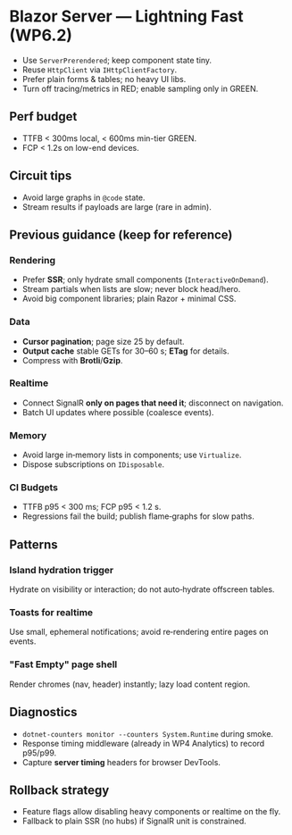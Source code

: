 # Blazor Server — Lightning Fast (WP6.2)

- Use `ServerPrerendered`; keep component state tiny.
- Reuse `HttpClient` via `IHttpClientFactory`.
- Prefer plain forms & tables; no heavy UI libs.
- Turn off tracing/metrics in RED; enable sampling only in GREEN.

## Perf budget
- TTFB < 300ms local, < 600ms min-tier GREEN.
- FCP < 1.2s on low-end devices.

## Circuit tips
- Avoid large graphs in `@code` state.
- Stream results if payloads are large (rare in admin).

## Previous guidance (keep for reference)

### Rendering
- Prefer **SSR**; only hydrate small components (`InteractiveOnDemand`).
- Stream partials when lists are slow; never block head/hero.
- Avoid big component libraries; plain Razor + minimal CSS.

### Data
- **Cursor pagination**; page size 25 by default.
- **Output cache** stable GETs for 30–60 s; **ETag** for details.
- Compress with **Brotli**/**Gzip**.

### Realtime
- Connect SignalR **only on pages that need it**; disconnect on navigation.
- Batch UI updates where possible (coalesce events).

### Memory
- Avoid large in‑memory lists in components; use `Virtualize`.
- Dispose subscriptions on `IDisposable`.

### CI Budgets
- TTFB p95 < 300 ms; FCP p95 < 1.2 s.
- Regressions fail the build; publish flame‑graphs for slow paths.

## Patterns

### Island hydration trigger
Hydrate on visibility or interaction; do not auto‑hydrate offscreen tables.

### Toasts for realtime
Use small, ephemeral notifications; avoid re‑rendering entire pages on events.

### "Fast Empty" page shell
Render chromes (nav, header) instantly; lazy load content region.

## Diagnostics
- `dotnet-counters monitor --counters System.Runtime` during smoke.
- Response timing middleware (already in WP4 Analytics) to record p95/p99.
- Capture **server timing** headers for browser DevTools.

## Rollback strategy
- Feature flags allow disabling heavy components or realtime on the fly.
- Fallback to plain SSR (no hubs) if SignalR unit is constrained.